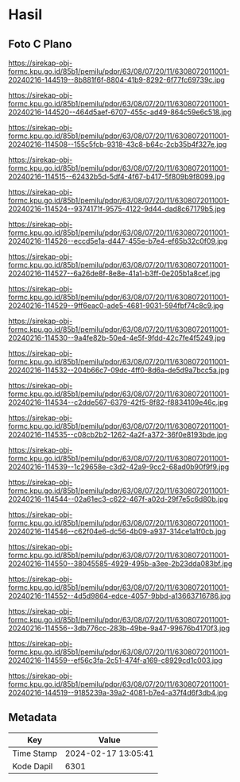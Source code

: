 # Hasil

## Foto C Plano

https://sirekap-obj-formc.kpu.go.id/85b1/pemilu/pdpr/63/08/07/20/11/6308072011001-20240216-144519--8b881f6f-8804-41b9-8292-6f77fc69739c.jpg

https://sirekap-obj-formc.kpu.go.id/85b1/pemilu/pdpr/63/08/07/20/11/6308072011001-20240216-144520--464d5aef-6707-455c-ad49-864c59e6c518.jpg

https://sirekap-obj-formc.kpu.go.id/85b1/pemilu/pdpr/63/08/07/20/11/6308072011001-20240216-114508--155c5fcb-9318-43c8-b64c-2cb35b4f327e.jpg

https://sirekap-obj-formc.kpu.go.id/85b1/pemilu/pdpr/63/08/07/20/11/6308072011001-20240216-114515--62432b5d-5df4-4f67-b417-5f809b9f8099.jpg

https://sirekap-obj-formc.kpu.go.id/85b1/pemilu/pdpr/63/08/07/20/11/6308072011001-20240216-114524--9374171f-9575-4122-9d44-dad8c67179b5.jpg

https://sirekap-obj-formc.kpu.go.id/85b1/pemilu/pdpr/63/08/07/20/11/6308072011001-20240216-114526--eccd5e1a-d447-455e-b7e4-ef65b32c0f09.jpg

https://sirekap-obj-formc.kpu.go.id/85b1/pemilu/pdpr/63/08/07/20/11/6308072011001-20240216-114527--6a26de8f-8e8e-41a1-b3ff-0e205b1a8cef.jpg

https://sirekap-obj-formc.kpu.go.id/85b1/pemilu/pdpr/63/08/07/20/11/6308072011001-20240216-114529--9ff6eac0-ade5-4681-9031-594fbf74c8c9.jpg

https://sirekap-obj-formc.kpu.go.id/85b1/pemilu/pdpr/63/08/07/20/11/6308072011001-20240216-114530--9a4fe82b-50e4-4e5f-9fdd-42c7fe4f5249.jpg

https://sirekap-obj-formc.kpu.go.id/85b1/pemilu/pdpr/63/08/07/20/11/6308072011001-20240216-114532--204b66c7-09dc-4ff0-8d6a-de5d9a7bcc5a.jpg

https://sirekap-obj-formc.kpu.go.id/85b1/pemilu/pdpr/63/08/07/20/11/6308072011001-20240216-114534--c2dde567-6379-42f5-8f82-f8834109e46c.jpg

https://sirekap-obj-formc.kpu.go.id/85b1/pemilu/pdpr/63/08/07/20/11/6308072011001-20240216-114535--c08cb2b2-1262-4a2f-a372-36f0e8193bde.jpg

https://sirekap-obj-formc.kpu.go.id/85b1/pemilu/pdpr/63/08/07/20/11/6308072011001-20240216-114539--1c29658e-c3d2-42a9-9cc2-68ad0b90f9f9.jpg

https://sirekap-obj-formc.kpu.go.id/85b1/pemilu/pdpr/63/08/07/20/11/6308072011001-20240216-114544--02a61ec3-c622-467f-a02d-29f7e5c6d80b.jpg

https://sirekap-obj-formc.kpu.go.id/85b1/pemilu/pdpr/63/08/07/20/11/6308072011001-20240216-114546--c62f04e6-dc56-4b09-a937-314ce1a1f0cb.jpg

https://sirekap-obj-formc.kpu.go.id/85b1/pemilu/pdpr/63/08/07/20/11/6308072011001-20240216-114550--38045585-4929-495b-a3ee-2b23dda083bf.jpg

https://sirekap-obj-formc.kpu.go.id/85b1/pemilu/pdpr/63/08/07/20/11/6308072011001-20240216-114552--4d5d9864-edce-4057-9bbd-a13663716786.jpg

https://sirekap-obj-formc.kpu.go.id/85b1/pemilu/pdpr/63/08/07/20/11/6308072011001-20240216-114556--3db776cc-283b-49be-9a47-99676b4170f3.jpg

https://sirekap-obj-formc.kpu.go.id/85b1/pemilu/pdpr/63/08/07/20/11/6308072011001-20240216-114559--ef56c3fa-2c51-474f-a169-c8929cd1c003.jpg

https://sirekap-obj-formc.kpu.go.id/85b1/pemilu/pdpr/63/08/07/20/11/6308072011001-20240216-144519--9185239a-39a2-4081-b7e4-a37f4d6f3db4.jpg


## Metadata

| Key        | Value               |
| ---------- | ------------------- |
| Time Stamp | 2024-02-17 13:05:41 |
| Kode Dapil | 6301                |



